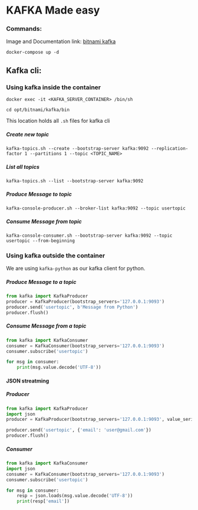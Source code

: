 # KAFKA Made easy

### Commands:

Image and Documentation link: [bitnami kafka](https://hub.docker.com/r/bitnami/kafka/)

`docker-compose up -d`

## Kafka cli:

### Using kafka inside the container

`docker exec -it <KAFKA_SERVER_CONTAINER> /bin/sh`

`cd opt/bitnami/kafka/bin`

This location holds all `.sh` files for kafka cli

##### Create new topic

`kafka-topics.sh --create --bootstrap-server kafka:9092 --replication-factor 1 --partitions 1 --topic <TOPIC_NAME>`

##### List all topics

`kafka-topics.sh --list --bootstrap-server kafka:9092`

##### Produce Message to topic
`kafka-console-producer.sh --broker-list kafka:9092 --topic usertopic`

##### Consume Message from topic
`kafka-console-consumer.sh --bootstrap-server kafka:9092 --topic usertopic --from-beginning`

### Using kafka outside the container
We are using `kafka-python` as our kafka client for python.

##### Produce Message to a topic
 ```python
 from kafka import KafkaProducer
producer = KafkaProducer(bootstrap_servers='127.0.0.1:9093')
producer.send('usertopic', b'Message from Python')
producer.flush()
 ```

##### Consume Message from a topic
```python
from kafka import KafkaConsumer
consumer = KafkaConsumer(bootstrap_servers='127.0.0.1:9093')
consumer.subscribe('usertopic')

for msg in consumer:
    print(msg.value.decode('UTF-8'))
```

#### JSON streatming
##### Producer
```python
from kafka import KafkaProducer
import json
producer = KafkaProducer(bootstrap_servers='127.0.0.1:9093', value_serializer=lambda v: json.dumps(v).encode('utf-8'))

producer.send('usertopic', {'email': 'user@gmail.com'})
producer.flush()
```

##### Consumer
```python
from kafka import KafkaConsumer
import json
consumer = KafkaConsumer(bootstrap_servers='127.0.0.1:9093')
consumer.subscribe('usertopic')

for msg in consumer:
    resp = json.loads(msg.value.decode('UTF-8'))
    print(resp['email'])

```
